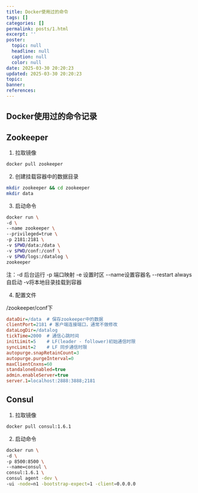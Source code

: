 ```yaml
---
title: Docker使用过的命令
tags: []
categories: []
permalink: posts/1.html
excerpt: ''
poster:
  topic: null
  headline: null
  caption: null
  color: null
date: 2025-03-30 20:20:23
updated: 2025-03-30 20:20:23
topic:
banner:
references:
---
```


## Docker使用过的命令记录

## Zookeeper

1. 拉取镜像

``` bash
docker pull zookeeper
```

2. 创建挂载容器中的数据目录

``` bash
mkdir zookeeper && cd zookeeper
mkdir data
```

3. 启动命令

``` bash
docker run \
-d \
--name zookeeper \
--privileged=true \
-p 2181:2181 \
-v $PWD/data:/data \
-v $PWD/conf:/conf \
-v $PWD/logs:/datalog \
zookeeper

```

注：-d 后台运行 -p 端口映射 -e 设置时区 --name设置容器名 --restart always自启动 -v将本地目录挂载到容器

4. 配置文件

/zookeeper/conf下

``` cfg
dataDir=/data  # 保存zookeeper中的数据
clientPort=2181 # 客户端连接端口，通常不做修改
dataLogDir=/datalog
tickTime=2000  # 通信心跳时间
initLimit=5    # LF(leader - follower)初始通信时限
syncLimit=2    # LF 同步通信时限
autopurge.snapRetainCount=3
autopurge.purgeInterval=0
maxClientCnxns=60
standaloneEnabled=true
admin.enableServer=true
server.1=localhost:2888:3888;2181
```

## Consul

1. 拉取镜像

``` bash
docker pull consul:1.6.1
```

2. 启动命令

``` bash
docker run \
-d \
-p 8500:8500 \
--name=consul \
consul:1.6.1 \
consul agent -dev \
-ui -node=n1 -bootstrap-expect=1 -client=0.0.0.0
```


